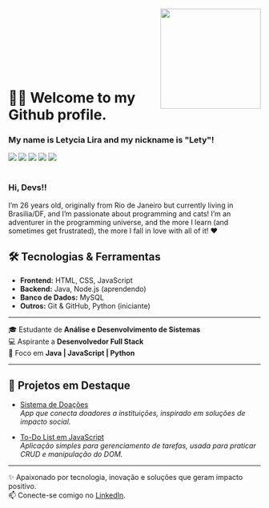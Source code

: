 
<img align="right" width="200px" style="margin-top:-20px" src="https://media.discordapp.net/attachments/821786907692367913/1406458363830599721/IMG_3498.png?ex=68a289ec&is=68a1386c&hm=03afafb88ac5e4496f80ddc9a277642ec617752d6763ce27fd7f8378140f37ed&=&format=webp&quality=lossless">
</br>
</br>
</br>
</br>
</br>
</br>

<div dsplay="inline-block">
  
# 👋🏽 Welcome to my Github profile.
### My name is Letycia Lira and my nickname is "Lety"!

</div>

<div> 
   <a href="https://www.linkedin.com/in/letycia-lira-barbosa" target="_blank"><img src="https://img.shields.io/badge/-LinkedIn-%230077B5?style=for-the-badge&logo=linkedin&logoColor=white" target="_blank"></a> 
   <a href="https://music.apple.com/profile/letyxlira" target="_blank"><img src="https://img.shields.io/badge/dev.to-0A0A0A?style=for-the-badge&logo=devdotto&logoColor=white" target="_blank"></a> 
   <a href="https://instagram.com/letyxlira" target="_blank"><img src="https://img.shields.io/badge/-Instagram-%23E4405F?style=for-the-badge&logo=instagram&logoColor=white" target="_blank"></a> 
   <a href="https://https://x.com/letyxlira" target="_blank"><img src="https://img.shields.io/badge/Twitter-1DA1F2?style=for-the-badge&logo=twitter&logoColor=white" target="_blank"></a> 
   <a href = "mailto:letyciaalira@gmail.com"><img src="https://img.shields.io/badge/-Gmail-%23333?style=for-the-badge&logo=gmail&logoColor=white" target="_blank"></a>
  
</div>

</br>

### Hi, Devs!!

I’m 26 years old, originally from Rio de Janeiro but currently living in Brasilia/DF, and I’m passionate about programming and cats! I’m an adventurer in the programming universe, and the more I learn (and sometimes get frustrated), the more I fall in love with all of it! ❤

## 🛠️ Tecnologias & Ferramentas
- **Frontend:** HTML, CSS, JavaScript  
- **Backend:** Java, Node.js (aprendendo)  
- **Banco de Dados:** MySQL  
- **Outros:** Git & GitHub, Python (iniciante)

---

🎓 Estudante de **Análise e Desenvolvimento de Sistemas**  
💻 Aspirante a **Desenvolvedor Full Stack**  
🚀 Foco em **Java | JavaScript | Python**

---

## 📂 Projetos em Destaque
- [Sistema de Doações](link)  
  *App que conecta doadores a instituições, inspirado em soluções de impacto social.*  

- [To-Do List em JavaScript](link)  
  *Aplicação simples para gerenciamento de tarefas, usada para praticar CRUD e manipulação do DOM.*  

---

✨ Apaixonado por tecnologia, inovação e soluções que geram impacto positivo.  
📫 Conecte-se comigo no [LinkedIn](https://www.linkedin.com/in/seu-perfil).  
